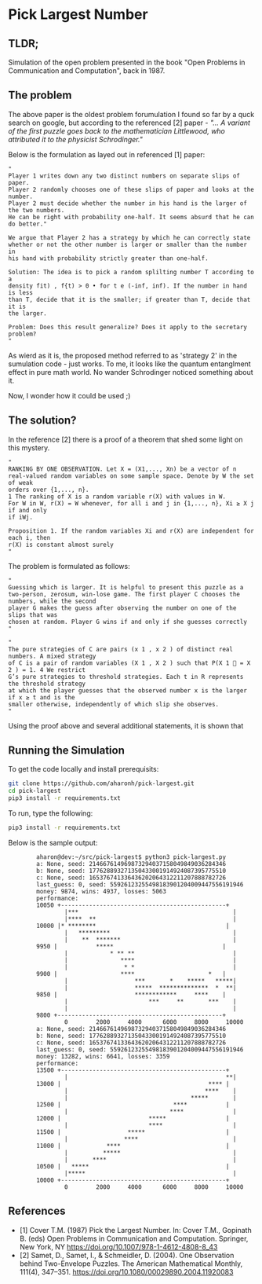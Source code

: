 Pick Largest Number
===

TLDR;
---

Simulation of the open problem presented in the book "Open Problems in Communication and Computation", back in 1987.

The problem
---

The above paper is the oldest problem forumulation I found so far by a quck search on google, 
but according to the referenced [2] paper - 
*"... A variant of the first puzzle goes back to the mathematician Littlewood, 
who attributed it to the physicist Schrodinger."*

Below is the formulation as layed out in referenced [1] paper:

    "
    Player 1 writes down any two distinct numbers on separate slips of paper. 
    Player 2 randomly chooses one of these slips of paper and looks at the number. 
    Player 2 must decide whether the number in his hand is the larger of the two numbers. 
    He can be right with probability one-half. It seems absurd that he can do better."

    We argue that Player 2 has a strategy by which he can correctly state
    whether or not the other number is larger or smaller than the number in
    his hand with probability strictly greater than one-half.

    Solution: The idea is to pick a random splilting number T according to a
    density fit) , f{t) > 0 • for t e (-inf, inf). If the number in hand is less
    than T, decide that it is the smaller; if greater than T, decide that it is
    the larger.

    Problem: Does this result generalize? Does it apply to the secretary problem? 
    "

As wierd as it is, the proposed method referred to as 'strategy 2' in the sumulation code - just works. 
To me, it looks like the quantum entanglment effect in pure math world. No wander Schrodinger noticed something about it.

Now, I wonder how it could be used ;)

The solution?
---

In the reference [2] there is a proof of a theorem that shed some light on this mystery.

    "
    RANKING BY ONE OBSERVATION. Let X = (X1,..., Xn) be a vector of n
    real-valued random variables on some sample space. Denote by W the set of weak
    orders over {1,..., n}.
    1 The ranking of X is a random variable r(X) with values in W.
    For W in W, r(X) = W whenever, for all i and j in {1,..., n}, Xi ≥ X j if and only
    if iWj.

    Proposition 1. If the random variables Xi and r(X) are independent for each i, then
    r(X) is constant almost surely
    "

The problem is formulated as follows:

    "
    Guessing which is larger. It is helpful to present this puzzle as a two-person, zerosum, win-lose game. The first player C chooses the numbers, while the second
    player G makes the guess after observing the number on one of the slips that was
    chosen at random. Player G wins if and only if she guesses correctly
    "

    "
    The pure strategies of C are pairs (x 1 , x 2 ) of distinct real numbers. A mixed strategy
    of C is a pair of random variables (X 1 , X 2 ) such that P(X 1  = X 2 ) = 1. 4 We restrict
    G’s pure strategies to threshold strategies. Each t in R represents the threshold strategy
    at which the player guesses that the observed number x is the larger if x ≥ t and is the
    smaller otherwise, independently of which slip she observes.    
    "

Using the proof above and several additional statements, it is shown that 

Running the Simulation
---

To get the code locally and install prerequisits:
```bash
git clone https://github.com/aharonh/pick-largest.git
cd pick-largest
pip3 install -r requirements.txt
```
To run, type the following:
```bash
pip3 install -r requirements.txt
```
Below is the sample output:


            aharon@dev:~/src/pick-largest$ python3 pick-largest.py 
            a: None, seed: 214667614969873294037158049849036284346
            b: None, seed: 177628893271350433001914924087395775510
            c: None, seed: 165376741336436202064312211207888782726
            last_guess: 0, seed: 55926123255498183901204009447556191946
            money: 9874, wins: 4937, losses: 5063
            performance:
            10050 +-----------------------------------------------+
                    |***                                            |
                    |****  **                                       |
            10000 |* ********                                     |
                    |   *********                                   |
                    |    **  *******                                |
            9950 |           *****                               |
                    |            * ** **                            |
                    |               ****                            |
                    |                * *                            |
            9900 |                  ****                     *   |
                    |                   ***       *    *****   *****|
                    |                   *****  **************  *  **|
            9850 |                      ************     ****    |
                    |                       ***     **       ***    |
                    |                                               |
            9800 +-----------------------------------------------+
                    0        2000     4000      6000     8000     10000
            a: None, seed: 214667614969873294037158049849036284346
            b: None, seed: 177628893271350433001914924087395775510
            c: None, seed: 165376741336436202064312211207888782726
            last_guess: 0, seed: 55926123255498183901204009447556191946
            money: 13282, wins: 6641, losses: 3359
            performance:
            13500 +-----------------------------------------------+
                    |                                             **|
            13000 |                                          **** |
                    |                                       ****    |
                    |                                   *****       |
            12500 |                                ****           |
                    |                             ****              |
            12000 |                         *****                 |
                    |                       ****                    |
            11500 |                   *****                       |
                    |                ****                           |
            11000 |             ****                              |
                    |          *****                                |
                    |       ****                                    |
            10500 |   *****                                       |
                    |*****                                          |
            10000 +-----------------------------------------------+
                    0        2000     4000      6000     8000     10000


References
---
- [1] Cover T.M. (1987) Pick the Largest Number. In: Cover T.M., Gopinath B. (eds) Open Problems in Communication and Computation. Springer, New York, NY https://doi.org/10.1007/978-1-4612-4808-8_43 
- [2] Samet, D., Samet, I., & Schmeidler, D. (2004). One Observation behind Two-Envelope Puzzles. The American Mathematical Monthly, 111(4), 347–351. https://doi.org/10.1080/00029890.2004.11920083